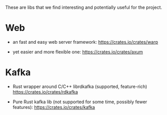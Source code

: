 These are libs that we find interesting and potentially useful for the project.

# Web
- an fast and easy web server framework:
https://crates.io/crates/warp

- yet easier and more flexible one:
https://crates.io/crates/axum

# Kafka
- Rust wrapper around C/C++ librdkafka (supported, feature-rich)
https://crates.io/crates/rdkafka

- Pure Rust kafka lib (not supported for some time, possibly fewer features):
https://crates.io/crates/kafka

